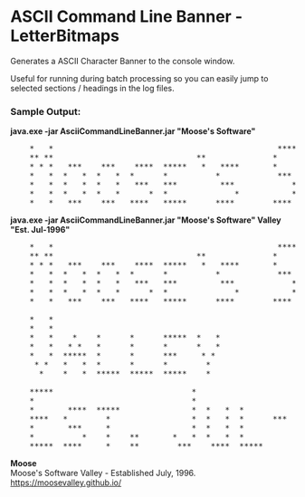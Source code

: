 # ASCII Command Line Banner - LetterBitmaps

Generates a ASCII Character Banner to the console window.

Useful for running during batch processing so you can easily jump to
selected sections / headings in the log files.

### Sample Output:

**java.exe -jar AsciiCommandLineBanner.jar "Moose's Software"**

<pre>
    *   *                                               ****
    ** **                              **              *
    * * *   ***    ***    ****  *****   *   ****       *       ***   *****  *****  *   *    *    ****   *****
    *   *  *   *  *   *  *      *          *            ***   *   *  *        *    *   *   * *   *   *  *
    *   *  *   *  *   *   ***   ***         ***            *  *   *  ****     *    * * *  *****  ****   ***
    *   *  *   *  *   *      *  *              *           *  *   *  *        *    * * *  *   *  * *    *
    *   *   ***    ***   ****   *****      ****        ****    ***   *        *     * *   *   *  *  *   *****
</pre>


**java.exe -jar AsciiCommandLineBanner.jar "Moose's Software" Valley "Est. Jul-1996"**

<pre>
    *   *                                               ****
    ** **                              **              *
    * * *   ***    ***    ****  *****   *   ****       *       ***   *****  *****  *   *    *    ****   *****
    *   *  *   *  *   *  *      *          *            ***   *   *  *        *    *   *   * *   *   *  *
    *   *  *   *  *   *   ***   ***         ***            *  *   *  ****     *    * * *  *****  ****   ***
    *   *  *   *  *   *      *  *              *           *  *   *  *        *    * * *  *   *  * *    *
    *   *   ***    ***   ****   *****      ****        ****    ***   *        *     * *   *   *  *  *   *****

    *   *
    *   *
    *   *    *    *      *      *****  *   *
    *   *   * *   *      *      *      *   *
    *   *  *****  *      *      ***     * *
     * *   *   *  *      *      *        *
      *    *   *  *****  *****  *****    *

    *****                             *                       *     ****   ****   ***
    *                                 *                      **    *   *  *   *  *   *
    *       ****  *****               *  *   *  *             *    *   *  *   *  *
    ****   *        *                 *  *   *  *      ***    *     ****   ****  ****
    *       ***     *                 *  *   *  *             *        *      *  *   *
    *          *    *    **       *   *  *   *  *             *        *      *  *   *
    *****  ****     *    **        ***    ****  *****        ***       *      *   ***
</pre>



**Moose**
<br>Moose's Software Valley - Established July, 1996.
<br>https://moosevalley.github.io/
